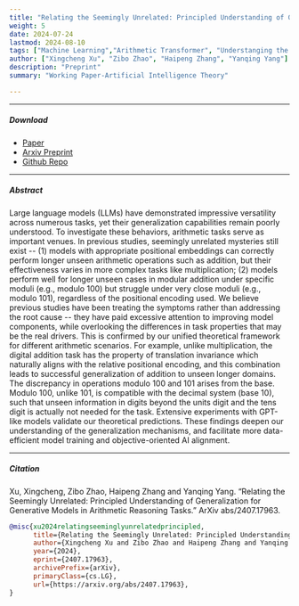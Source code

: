 ```yaml
---
title: "Relating the Seemingly Unrelated: Principled Understanding of Generalization for Generative Models in Arithmetic Reasoning Tasks" 
weight: 5
date: 2024-07-24
lastmod: 2024-08-10
tags: ["Machine Learning","Arithmetic Transformer", "Understanging the Ability of AI Models"]
author: ["Xingcheng Xu", "Zibo Zhao", "Haipeng Zhang", "Yanqing Yang"]
description: "Preprint" 
summary: "Working Paper-Artificial Intelligence Theory"

---
```


---

##### Download

+ [Paper](arithmetic_transformer_ood_theory.pdf)
+ [Arxiv Preprint](https://arxiv.org/pdf/2407.17963)
+ [Github Repo](https://github.com/xingchengxu/ArithmeticLLM)
---

##### Abstract

Large language models (LLMs) have demonstrated impressive versatility across numerous tasks, yet their generalization capabilities remain poorly understood. To investigate these behaviors, arithmetic tasks serve as important venues. In previous studies, seemingly unrelated mysteries still exist -- (1) models with appropriate positional embeddings can correctly perform longer unseen arithmetic operations such as addition, but their effectiveness varies in more complex tasks like multiplication; (2) models perform well for longer unseen cases in modular addition under specific moduli (e.g., modulo 100) but struggle under very close moduli (e.g., modulo 101), regardless of the positional encoding used. We believe previous studies have been treating the symptoms rather than addressing the root cause -- they have paid excessive attention to improving model components, while overlooking the differences in task properties that may be the real drivers. This is confirmed by our unified theoretical framework for different arithmetic scenarios. For example, unlike multiplication, the digital addition task has the property of translation invariance which naturally aligns with the relative positional encoding, and this combination leads to successful generalization of addition to unseen longer domains. The discrepancy in operations modulo 100 and 101 arises from the base. Modulo 100, unlike 101, is compatible with the decimal system (base 10), such that unseen information in digits beyond the units digit and the tens digit is actually not needed for the task. Extensive experiments with GPT-like models validate our theoretical predictions. These findings deepen our understanding of the generalization mechanisms, and facilitate more data-efficient model training and objective-oriented AI alignment.

---

##### Citation

Xu, Xingcheng, Zibo Zhao, Haipeng Zhang and Yanqing Yang. “Relating the Seemingly Unrelated: Principled Understanding of Generalization for Generative Models in Arithmetic Reasoning Tasks.” ArXiv abs/2407.17963.

```BibTeX
@misc{xu2024relatingseeminglyunrelatedprincipled,
      title={Relating the Seemingly Unrelated: Principled Understanding of Generalization for Generative Models in Arithmetic Reasoning Tasks}, 
      author={Xingcheng Xu and Zibo Zhao and Haipeng Zhang and Yanqing Yang},
      year={2024},
      eprint={2407.17963},
      archivePrefix={arXiv},
      primaryClass={cs.LG},
      url={https://arxiv.org/abs/2407.17963}, 
}
```
